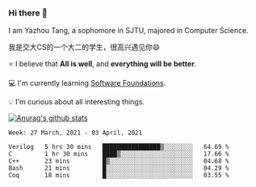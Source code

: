 ### Hi there 👋
I am Yazhou Tang, a sophomore in SJTU, majored in Computer Science.

我是交大CS的一个大二的学生，很高兴遇见你:smile:

:star: I believe that **All is well**, and **everything will be better**.

:computer: I'm currently learning [Software Foundations](https://softwarefoundations.cis.upenn.edu/).

:bulb: I'm curious about all interesting things.

[![Anurag's github stats](https://github-readme-stats.vercel.app/api?username=ADSWT518&count_private=true)](https://github.com/anuraghazra/github-readme-stats)

<!--START_SECTION:waka-->
```text
Week: 27 March, 2021 - 03 April, 2021

Verilog   5 hrs 30 mins   ████████████████▒░░░░░░░░   64.69 % 
C         1 hr 30 mins    ████▒░░░░░░░░░░░░░░░░░░░░   17.66 % 
C++       23 mins         █▒░░░░░░░░░░░░░░░░░░░░░░░   04.68 % 
Bash      21 mins         █░░░░░░░░░░░░░░░░░░░░░░░░   04.29 % 
Coq       18 mins         █░░░░░░░░░░░░░░░░░░░░░░░░   03.55 % 
```
<!--END_SECTION:waka-->

<!--
**ADSWT518/ADSWT518** is a ✨ _special_ ✨ repository because its `README.md` (this file) appears on your GitHub profile.

Here are some ideas to get you started:

- 🔭 I’m currently working on ...
- 🌱 I’m currently learning ...
- 👯 I’m looking to collaborate on ...
- 🤔 I’m looking for help with ...
- 💬 Ask me about ...
- 📫 How to reach me: ...
- 😄 Pronouns: ...
- ⚡ Fun fact: ...
-->
